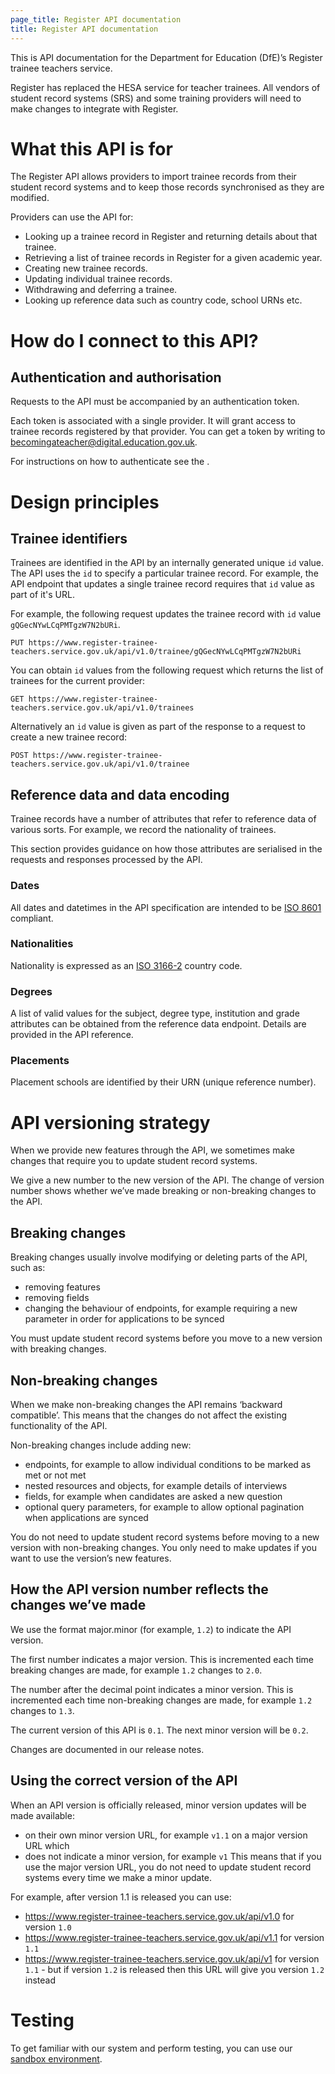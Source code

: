 ```yaml
---
page_title: Register API documentation
title: Register API documentation
---
```


This is API documentation for the Department for Education (DfE)’s Register
trainee teachers service.

Register has replaced the HESA service for teacher trainees. All vendors of
student record systems (SRS) and some training providers will need to make
changes to integrate with Register.

# What this API is for

The Register API allows providers to import trainee records from their student
record systems and to keep those records synchronised as they are modified.

Providers can use the API for:

- Looking up a trainee record in Register and returning details about that trainee.
- Retrieving a list of trainee records in Register for a given academic year.
- Creating new trainee records.
- Updating individual trainee records.
- Withdrawing and deferring a trainee.
- Looking up reference data such as country code, school URNs etc.

# How do I connect to this API?

## Authentication and authorisation

Requests to the API must be accompanied by an authentication token.

Each token is associated with a single provider. It will grant access to
trainee records registered by that provider. You can get a token by writing to
becomingateacher@digital.education.gov.uk.

For instructions on how to authenticate see the <API reference>.

# Design principles

## Trainee identifiers
Trainees are identified in the API by an internally generated unique `id`
value. The API uses the `id` to specify a particular trainee record. For
example, the API endpoint that updates a single trainee record requires that
`id` value as part of it's URL.

For example, the following request updates the trainee record with `id` value
`gQGecNYwLCqPMTgzW7N2bURi`.

```
PUT https://www.register-trainee-teachers.service.gov.uk/api/v1.0/trainee/gQGecNYwLCqPMTgzW7N2bURi
```

You can obtain `id` values from the following request which returns the list of
trainees for the current provider:

```
GET https://www.register-trainee-teachers.service.gov.uk/api/v1.0/trainees
```

Alternatively an `id` value is given as part of the response to a request to create a new trainee record:

```
POST https://www.register-trainee-teachers.service.gov.uk/api/v1.0/trainee
```

## Reference data and data encoding
Trainee records have a number of attributes that refer to reference data of
various sorts. For example, we record the nationality of trainees.

This section provides guidance on how those attributes are serialised in the
requests and responses processed by the API.

### Dates
All dates and datetimes in the API specification are intended to be [ISO 8601](https://www.iso.org/iso-8601-date-and-time-format.html)
compliant.

### Nationalities
Nationality is expressed as an [ISO 3166-2](https://www.iso.org/iso-3166-country-codes.html) country code.

### Degrees
A list of valid values for the subject, degree type, institution and grade
attributes can be obtained from the reference data endpoint. Details are
provided in the API reference.

### Placements
Placement schools are identified by their URN (unique reference number).

# API versioning strategy

When we provide new features through the API, we sometimes make changes that
require you to update student record systems.

We give a new number to the new version of the API. The change of version
number shows whether we’ve made breaking or non-breaking changes to the API.

## Breaking changes

Breaking changes usually involve modifying or deleting parts of the API, such as:

-  removing features
-  removing fields
-  changing the behaviour of endpoints, for example requiring a new parameter
   in order for applications to be synced

You must update student record systems before you move to a new version with
breaking changes.

## Non-breaking changes

When we make non-breaking changes the API remains ‘backward compatible’. This
means that the changes do not affect the existing functionality of the API.

Non-breaking changes include adding new:

-  endpoints, for example to allow individual conditions to be marked as met or
   not met
-  nested resources and objects, for example details of interviews
-  fields, for example when candidates are asked a new question
-  optional query parameters, for example to allow optional pagination when
   applications are synced

You do not need to update student record systems before moving to a new version
with non-breaking changes. You only need to make updates if you want to use the
version’s new features.

## How the API version number reflects the changes we’ve made

We use the format major.minor (for example, `1.2`) to indicate the API version.

The first number indicates a major version. This is incremented each time
breaking changes are made, for example `1.2` changes to `2.0`.

The number after the decimal point indicates a minor version. This is
incremented each time non-breaking changes are made, for example `1.2` changes to
`1.3`.

The current version of this API is `0.1`. The next minor version will be `0.2`.

Changes are documented in our release notes.

## Using the correct version of the API

When an API version is officially released, minor version updates will be made
available:

- on their own minor version URL, for example `v1.1` on a major version URL which
- does not indicate a minor version, for example `v1` This means that if you use
  the major version URL, you do not need to update student record systems every
  time we make a minor update.

For example, after version 1.1 is released you can use:

- <https://www.register-trainee-teachers.service.gov.uk/api/v1.0> for version `1.0`
- <https://www.register-trainee-teachers.service.gov.uk/api/v1.1> for version `1.1`
- <https://www.register-trainee-teachers.service.gov.uk/api/v1> for version `1.1` - but if version `1.2` is released then this URL will give you version `1.2` instead

# Testing

To get familiar with our system and perform testing, you can use our
[sandbox environment](https://sandbox.register-trainee-teachers.service.gov.uk/).
